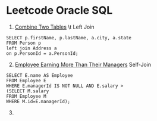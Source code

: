 # Leetcode Oracle SQL

1. [Combine Two Tables](https://leetcode.com/problems/combine-two-tables/)
\t Left Join
```
SELECT p.firstName, p.lastName, a.city, a.state
FROM Person p
left join Address a
on p.PersonId = a.PersonId;
```

2. [Employee Earning More Than Their Managers](https://leetcode.com/problems/employees-earning-more-than-their-managers/)
Self-Join
```
SELECT E.name AS Employee
FROM Employee E
WHERE E.managerId IS NOT NULL AND E.salary >
(SELECT M.salary
FROM Employee M
WHERE M.id=E.managerId);
```

3. 
